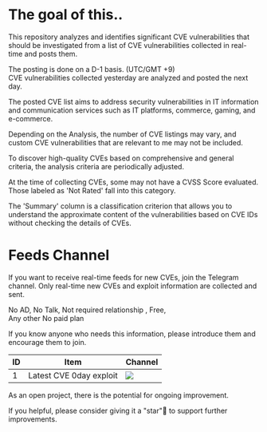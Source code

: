 # The goal of this..
This repository analyzes and identifies significant CVE vulnerabilities that should be investigated from a list of CVE vulnerabilities collected in real-time and posts them.

The posting is done on a D-1 basis. (UTC/GMT +9) <br>
CVE vulnerabilities collected yesterday are analyzed and posted the next day.

The posted CVE list aims to address security vulnerabilities in IT information and communication services such as IT platforms, commerce, gaming, and e-commerce.

Depending on the Analysis, the number of CVE listings may vary, and custom CVE vulnerabilities that are relevant to me may not be included.

To discover high-quality CVEs based on comprehensive and general criteria, the analysis criteria are periodically adjusted.

At the time of collecting CVEs, some may not have a CVSS Score evaluated.
Those labeled as 'Not Rated' fall into this category.

The 'Summary' column is a classification criterion that allows you to understand the approximate content of the vulnerabilities based on CVE IDs without checking the details of CVEs.

# Feeds Channel
If you want to receive real-time feeds for new CVEs, join the Telegram channel. 
Only real-time new CVEs and exploit information are collected and sent. 

<p>No AD, No Talk, Not required relationship , Free, <br>
Any other No paid plan </p>

<p> If you know anyone who needs this information, please introduce them and encourage them to join. <br>

ID | Item | Channel
----- | ----- | ----- 
1 | Latest CVE 0day exploit | <a href="https://t.me/+uFZPB44S23o3ZmI1"> <img src="https://img.shields.io/badge/Telegram-26A5E4.svg?style=for-the-badge&logo=Telegram&logoColor=white"> </a>


As an open project, there is the potential for ongoing improvement.</p>
If you helpful, please consider giving it a "star"🌟 to support further improvements.
